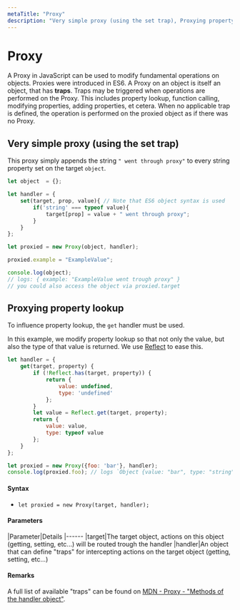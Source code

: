 ```yaml
---
metaTitle: "Proxy"
description: "Very simple proxy (using the set trap), Proxying property lookup"
---
```


# Proxy


A Proxy in JavaScript can be used to modify fundamental operations on objects. Proxies were introduced in ES6. A Proxy on an object is itself an object, that has **traps**. Traps may be triggered when operations are performed on the Proxy. This includes property lookup, function calling, modifying properties, adding properties, et cetera. When no applicable trap is defined, the operation is performed on the proxied object as if there was no Proxy.



## Very simple proxy (using the set trap)


This proxy simply appends the string `" went through proxy"` to every string property set on the target `object`.

```js
let object  = {};

let handler = {
    set(target, prop, value){ // Note that ES6 object syntax is used
        if('string' === typeof value){
            target[prop] = value + " went through proxy";
        }
    }
};

let proxied = new Proxy(object, handler);

proxied.example = "ExampleValue";

console.log(object); 
// logs: { example: "ExampleValue went trough proxy" }
// you could also access the object via proxied.target

```



## Proxying property lookup


To influence property lookup, the `get` handler must be used.

In this example, we modify property lookup so that not only the value, but also the type of that value is returned. We use [Reflect](https://developer.mozilla.org/en-US/docs/Web/JavaScript/Reference/Global_Objects/Reflect) to ease this.

```js
let handler = {
    get(target, property) {
        if (!Reflect.has(target, property)) {
            return {
                value: undefined,
                type: 'undefined'
            };
        }
        let value = Reflect.get(target, property);
        return {
            value: value,
            type: typeof value
        };
    }
};

let proxied = new Proxy({foo: 'bar'}, handler);
console.log(proxied.foo); // logs `Object {value: "bar", type: "string"}`

```



#### Syntax


- `let proxied = new Proxy(target, handler);`



#### Parameters


|Parameter|Details
|------
|target|The target object, actions on this object (getting, setting, etc...) will be routed trough the handler
|handler|An object that can define "traps" for intercepting actions on the target object (getting, setting, etc...)



#### Remarks


A full list of available "traps" can be found on [MDN - Proxy - "Methods of the handler object"](https://developer.mozilla.org/en-US/docs/Web/JavaScript/Reference/Global_Objects/Proxy#Methods_of_the_handler_object).

